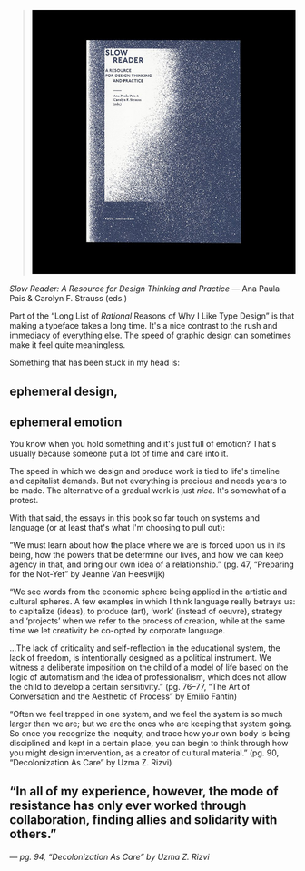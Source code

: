 <a name="slowreader01"></a>

> ![](images/3/slowreader.jpg)

*Slow Reader: A Resource for Design Thinking and Practice* — Ana Paula Pais & Carolyn F. Strauss (eds.)

Part of the “Long List of *Rational* Reasons of Why I Like Type Design” is that making a typeface takes a long time. It's a nice contrast to the rush and immediacy of everything else. The speed of graphic design can sometimes make it feel quite meaningless.

Something that has been stuck in my head is:

## ephemeral design,
## ephemeral emotion

You know when you hold something and it's just full of emotion? That's usually because someone put a lot of time and care into it.

The speed in which we design and produce work is tied to life's timeline and capitalist demands. But not everything is precious and needs years to be made. The alternative of a gradual work is just *nice*. It's somewhat of a protest.

With that said, the essays in this book so far touch on systems and language (or at least that's what I'm choosing to pull out):

“We must learn about how the place where we are is forced upon us in its being, how the powers that be determine our lives, and how we can keep agency in that, and bring our own idea of a relationship.” (pg. 47, “Preparing for the Not-Yet” by Jeanne Van Heeswijk)

“We see words from the economic sphere being applied in the artistic and cultural spheres. A few examples in which I think language really betrays us: to capitalize (ideas), to produce (art), ‘work’ (instead of oeuvre), strategy and ‘projects’ when we refer to the process of creation, while at the same time we let creativity be co-opted by corporate language.

...The lack of criticality and self-reflection in the educational system, the lack of freedom, is intentionally designed as a political instrument. We witness a deliberate imposition on the child of a model of life based on the logic of automatism and the idea of professionalism, which does not allow the child to develop a certain sensitivity.” (pg. 76–77, “The Art of Conversation and the Aesthetic of Process” by Emilio Fantin)

“Often we feel trapped in one system, and we feel the system is so much larger than we are; but we are the ones who are keeping that system going. So once you recognize the inequity, and trace how your own body is being disciplined and kept in a certain place, you can begin to think through how you might design intervention, as a creator of cultural material.” (pg. 90, “Decolonization As Care” by Uzma Z. Rizvi)

## “In all of my experience, however, the mode of resistance has only ever worked through collaboration, finding allies and solidarity with others.”
###### — pg. 94, “Decolonization As Care” by Uzma Z. Rizvi
